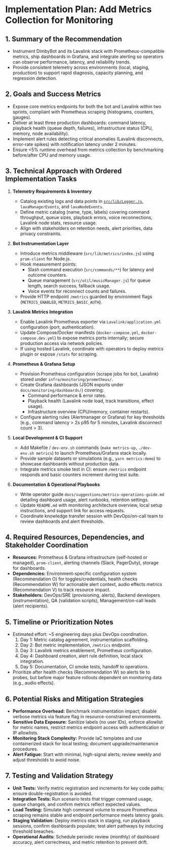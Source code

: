 # Implementation Plan: Add Metrics Collection for Monitoring

## 1. Summary of the Recommendation
- Instrument DimbyBot and its Lavalink stack with Prometheus-compatible metrics, ship dashboards in Grafana, and integrate alerting so operators can observe performance, latency, and reliability trends.
- Provide consistent telemetry across environments (local, staging, production) to support rapid diagnosis, capacity planning, and regression detection.

## 2. Goals and Success Metrics
- Expose core metrics endpoints for both the bot and Lavalink within two sprints, compliant with Prometheus scraping (histograms, counters, gauges).
- Deliver at least three production dashboards: command latency, playback health (queue depth, failures), infrastructure status (CPU, memory, node availability).
- Implement alert rules detecting critical anomalies (Lavalink disconnects, error-rate spikes) with notification latency under 2 minutes.
- Ensure <5% runtime overhead from metrics collection by benchmarking before/after CPU and memory usage.

## 3. Technical Approach with Ordered Implementation Tasks
1. **Telemetry Requirements & Inventory**
   - Catalog existing logs and data points in [`src/lib/Logger.js`](src/lib/Logger.js:1), `lavaManagerEvents`, and `lavaNodeEvents`.
   - Define metric catalog (name, type, labels) covering command throughput, queue sizes, playback errors, voice reconnections, Lavalink node stats, resource usage.
   - Align with stakeholders on retention needs, alert priorities, data privacy constraints.

2. **Bot Instrumentation Layer**
   - Introduce metrics middleware (`src/lib/metrics/index.js`) using `prom-client` for Node.js.
   - Hook measurement points:
     - Slash command execution (`src/commands/**`) for latency and outcome counters.
     - Queue management (`src/util/musicManager.js`) for queue length, search success, fallback usage.
     - Voice events for reconnect counts and failures.
   - Provide HTTP endpoint `/metrics` guarded by environment flags (`METRICS_ENABLED`, `METRICS_BASIC_AUTH`).

3. **Lavalink Metrics Integration**
   - Enable Lavalink Prometheus exporter via `Lavalink/application.yml` configuration (port, authentication).
   - Update Compose/Docker manifests (`docker-compose.yml`, `docker-compose.dev.yml`) to expose metrics ports internally; secure production access via network policies.
   - If using hosted Lavalink, coordinate with operators to deploy metrics plugin or expose `/stats` for scraping.

4. **Prometheus & Grafana Setup**
   - Provision Prometheus configuration (scrape jobs for bot, Lavalink) stored under `infra/monitoring/prometheus/`.
   - Create Grafana dashboards (JSON exports under `docs/monitoring/dashboards/`) covering:
     - Command performance & error rates.
     - Playback health (Lavalink node load, track transitions, effect usage).
     - Infrastructure overview (CPU/memory, container restarts).
   - Configure alerting rules (Alertmanager or Grafana) for key thresholds (e.g., command latency > 2s p95 for 5 minutes, Lavalink disconnect count > 3).

5. **Local Development & CI Support**
   - Add Makefile / `dev-env.sh` commands (`make metrics-up`, `./dev-env.sh metrics`) to launch Prometheus/Grafana stack locally.
   - Provide sample datasets or simulations (e.g., `yarn metrics:demo`) to showcase dashboards without production data.
   - Integrate metrics smoke test in CI: ensure `/metrics` endpoint responds and basic counters increment during test suite.

6. **Documentation & Operational Playbooks**
   - Write operator guide `docs/suggestions/metrics-operations-guide.md` detailing dashboard usage, alert runbooks, retention settings.
   - Update `README.md` with monitoring architecture overview, local setup instructions, and support link for access requests.
   - Coordinate knowledge transfer session with DevOps/on-call team to review dashboards and alert thresholds.

## 4. Required Resources, Dependencies, and Stakeholder Coordination
- **Resources:** Prometheus & Grafana infrastructure (self-hosted or managed), `prom-client`, alerting channels (Slack, PagerDuty), storage for dashboards.
- **Dependencies:** Environment-specific configuration system (Recommendation O) for toggles/credentials, health checks (Recommendation W) for actionable alert context, audio effects metrics (Recommendation V) to track resource impact.
- **Stakeholders:** DevOps/SRE (provisioning, alerts), Backend developers (instrumentation), QA (validation scripts), Management/on-call leads (alert recipients).

## 5. Timeline or Prioritization Notes
- Estimated effort: ~5 engineering days plus DevOps coordination.
  1. Day 1: Metric catalog agreement, instrumentation scaffolding.
  2. Day 2: Bot metric implementation, `/metrics` endpoint.
  3. Day 3: Lavalink metrics enablement, Prometheus configuration.
  4. Day 4: Dashboard creation, alert rule definition, local stack integration.
  5. Day 5: Documentation, CI smoke tests, handoff to operations.
- Prioritize after health checks (Recommendation W) so alerts tie to probes, but before major feature rollouts dependent on monitoring data (e.g., audio effects).

## 6. Potential Risks and Mitigation Strategies
- **Performance Overhead:** Benchmark instrumentation impact; disable verbose metrics via feature flag in resource-constrained environments.
- **Sensitive Data Exposure:** Sanitize labels (no user IDs), enforce allowlist for metric names, restrict metrics endpoint access with authentication or IP allowlists.
- **Monitoring Stack Complexity:** Provide IaC templates and use containerized stack for local testing; document upgrade/maintenance procedures.
- **Alert Fatigue:** Start with minimal, high-signal alerts; review weekly and adjust thresholds to avoid noise.

## 7. Testing and Validation Strategy
- **Unit Tests:** Verify metric registration and increments for key code paths; ensure double-registration is avoided.
- **Integration Tests:** Run scenario tests that trigger command usage, queue changes, and confirm metrics reflect expected values.
- **Load Testing:** Simulate high command volume to ensure Prometheus scraping remains stable and endpoint performance meets latency goals.
- **Staging Validation:** Deploy metrics stack in staging, run playback sessions, confirm dashboards populate; test alert pathways by inducing threshold breaches.
- **Operational Audits:** Schedule periodic review (monthly) of dashboard accuracy, alert correctness, and metric retention to prevent drift.